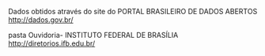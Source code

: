 Dados obtidos através do site do PORTAL BRASILEIRO DE DADOS ABERTOS
http://dados.gov.br/


pasta Ouvidoria- INSTITUTO FEDERAL DE BRASÍLIA
http://diretorios.ifb.edu.br/
